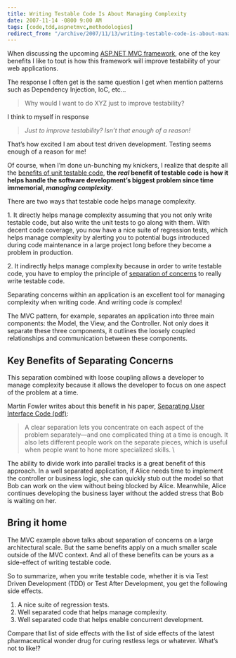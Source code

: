 ```yaml
---
title: Writing Testable Code Is About Managing Complexity
date: 2007-11-14 -0800 9:00 AM
tags: [code,tdd,aspnetmvc,methodologies]
redirect_from: "/archive/2007/11/13/writing-testable-code-is-about-managing-complexity.aspx/"
---
```


When discussing the upcoming [ASP.NET MVC
framework](http://weblogs.asp.net/scottgu/archive/2007/11/13/asp-net-mvc-framework-part-1.aspx "ASP.NET MVC Framework Part 1"),
one of the key benefits I like to tout is how this framework will
improve testability of your web applications.

The response I often get is the same question I get when mention
patterns such as Dependency Injection, IoC, etc...

> Why would I want to do XYZ just to improve testability?

I think to myself in response

> *Just to improve testability?* *Isn’t that enough of a reason!*

That’s how excited I am about test driven development. Testing seems
enough of a reason for me!

Of course, when I’m done un-bunching my knickers, I realize that despite
all the [benefits of unit testable
code](https://haacked.com/archive/2004/12/06/unit-testing-benefits.aspx "Unit Testing Benefits"),
**the *real* benefit of testable code is how it helps handle the
software development’s biggest problem since time immemorial, *managing
complexity***.

There are two ways that testable code helps manage complexity.

​1. It directly helps manage complexity assuming that you not only write
testable code, but also write the unit tests to go along with them. With
decent code coverage, you now have a nice suite of regression tests,
which helps manage complexity by alerting you to potential bugs
introduced during code maintenance in a large project long before they
become a problem in production.

​2. It indirectly helps manage complexity because in order to write
testable code, you have to employ the principle of [separation of
concerns](http://en.wikipedia.org/wiki/Separation_of_concerns "Separation of Concerns in Wikipedia")
to really write testable code.

Separating concerns within an application is an excellent tool for
managing complexity when writing code. And writing code *is* complex!

The MVC pattern, for example, separates an application into three main
components: the Model, the View, and the Controller. Not only does it
separate these three components, it outlines the loosely coupled
relationships and communication between these components.

## Key Benefits of Separating Concerns

This separation combined with loose coupling allows a developer to
manage complexity because it allows the developer to focus on one aspect
of the problem at a time.

Martin Fowler writes about this benefit in his paper, [Separating User
Interface Code
(pdf)](http://martinfowler.com/ieeeSoftware/separation.pdf "Fowler on Separation of Concerns"):

> A clear separation lets you concentrate on each aspect of the problem
> separately—and one complicated thing at a time is enough. It also lets
> different people work on the separate pieces, which is useful when
> people want to hone more specialized skills. \

The ability to divide work into parallel tracks is a great benefit of
this approach. In a well separated application, if Alice needs time to
implement the controller or business logic, she can quickly stub out the
model so that Bob can work on the view without being blocked by Alice.
Meanwhile, Alice continues developing the business layer without the
added stress that Bob is waiting on her.

## Bring it home

The MVC example above talks about separation of concerns on a large
architectural scale. But the same benefits apply on a much smaller scale
outside of the MVC context. And all of these benefits can be yours as a
side-effect of writing testable code.

So to summarize, when you write testable code, whether it is via Test
Driven Development (TDD) or Test After Development, you get the
following side effects.

1.  A nice suite of regression tests.
2.  Well separated code that helps manage complexity.
3.  Well separated code that helps enable concurrent development.

Compare that list of side effects with the list of side effects of the
latest pharmaceutical wonder drug for curing restless legs or whatever.
What’s not to like!?
